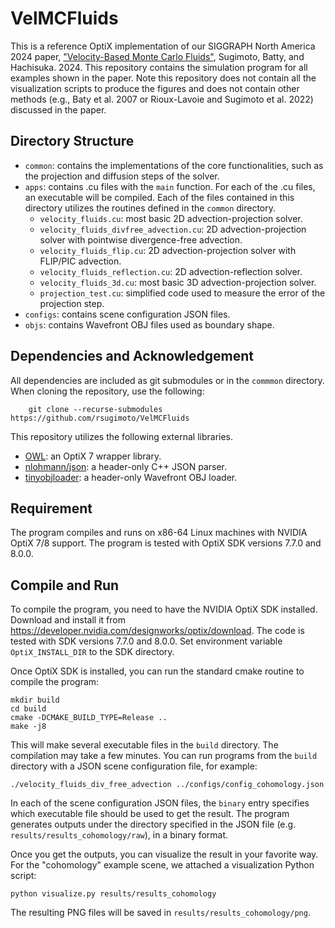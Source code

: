 # VelMCFluids
This is a reference OptiX implementation of our SIGGRAPH North America 2024 paper, ["Velocity-Based Monte Carlo Fluids"](https://https://rsugimoto.net/VelMCFluidsProject/), Sugimoto, Batty, and Hachisuka. 2024.
This repository contains the simulation program for all examples shown in the paper. Note this repository does not contain all the visualization scripts to produce the figures and does not contain other methods (e.g., Baty et al. 2007 or Rioux-Lavoie and Sugimoto et al. 2022) discussed in the paper.

## Directory Structure
- `common`: contains the implementations of the core functionalities, such as the projection and diffusion steps of the solver.
- `apps`: contains .cu files with the `main` function. For each of the .cu files, an executable will be compiled. Each of the files contained in this directory utilizes the routines defined in the `common` directory.
    - `velocity_fluids.cu`: most basic 2D advection-projection solver.
    - `velocity_fluids_divfree_advection.cu`: 2D advection-projection solver with pointwise divergence-free advection.
    - `velocity_fluids_flip.cu`: 2D advection-projection solver with FLIP/PIC advection.
    - `velocity_fluids_reflection.cu`: 2D advection-reflection solver.
    - `velocity_fluids_3d.cu`: most basic 3D advection-projection solver.
    - `projection_test.cu`: simplified code used to measure the error of the projection step.
- `configs`: contains scene configuration JSON files.
- `objs`: contains Wavefront OBJ files used as boundary shape.

## Dependencies and Acknowledgement
All dependencies are included as git submodules or in the `commmon` directory. When cloning the repository, use the following:

        git clone --recurse-submodules  https://github.com/rsugimoto/VelMCFluids

This repository utilizes the following external libraries.
- [OWL](https://github.com/owl-project/owl): an OptiX 7 wrapper library.
- [nlohmann/json](https://github.com/nlohmann/json): a header-only C++ JSON parser.
- [tinyobjloader](https://github.com/tinyobjloader/tinyobjloader): a header-only Wavefront OBJ loader.

## Requirement
The program compiles and runs on x86-64 Linux machines with NVIDIA OptiX 7/8 support.
The program is tested with OptiX SDK versions 7.7.0 and 8.0.0.

## Compile and Run
To compile the program, you need to have the NVIDIA OptiX SDK installed.
Download and install it from https://developer.nvidia.com/designworks/optix/download.
The code is tested with SDK versions 7.7.0 and 8.0.0.
Set environment variable `OptiX_INSTALL_DIR` to the SDK directory.

Once OptiX SDK is installed, you can run the standard cmake routine to compile the program:

    mkdir build
    cd build
    cmake -DCMAKE_BUILD_TYPE=Release ..
    make -j8

This will make several executable files in the `build` directory. The compilation may take a few minutes. You can run programs from the `build` directory with a JSON scene configuration file, for example:

    ./velocity_fluids_div_free_advection ../configs/config_cohomology.json

In each of the scene configuration JSON files, the `binary` entry specifies which executable file should be used to get the result. The program generates outputs under the directory specified in the JSON file (e.g. `results/results_cohomology/raw`), in a binary format.

Once you get the outputs, you can visualize the result in your favorite way. For the "cohomology" example scene, we attached a visualization Python script:

    python visualize.py results/results_cohomology

The resulting PNG files will be saved in `results/results_cohomology/png`.

